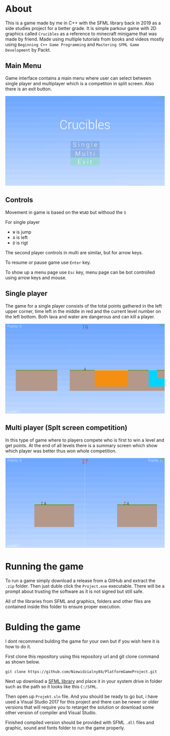 # About
This is a game made by me in C++ with the SFML library back in 2019 as a side studies project for a better grade. It is simple parkour game with 2D graphics called `Crucibles` as a reference to minecraft minigame that was made by friend. Made using multiple tutorials from books and videos mostly using `Beginning C++ Game Programming` and `Mastering SFML Game Development` by Packt.

## Main Menu
Game interface contains a main menu where user can select between single player and multiplayer which is a competiton in split screen. Also there is an exit button.

![image](img\menu.png)

## Controls
Movement in game is based on the `WSAD` but withoud the `S`

For single player
- `W` is jump
- `A` is left
- `D` is rigt

The second player controls in multi are similar, but for arrow keys.

To resume or pause game use `Enter` key.

To show up a menu page use `Esc` key, menu page can be bot controlled using arrow keys and mouse.

## Single player
The game for a single player consists of the total points gathered in the left upper corner, time left in the middle in red and the current level number on the left bottom. Both lava and water are dangerous and can kill a player.

![image](img\single.png)

## Multi player (Splt screen competition)
In this type of game where to players compete who is first to win a level and get points. At the end of all levels there is a summary screen which show which player was better thus won whole competition.

![image](img\multi.png)

# Running the game
To run a game simply download a release from a GitHub and extract the `.zip` folder. Then just duble click the `Project.exe` executable. There will be a prompt about trusting the software as it is not signed but still safe.

All of the libraries from SFML and graphics, folders and other files are contained inside this folder to ensure proper execution.

# Bulding the game
I dont recommend bulding the game for your own but if you wish here it is how to do it.

First clone this repository using this repository url and git clone command as shown below.
```
git clone https://github.com/Niewidzialny84/PlatformGameProject.git
```

Next up download a [SFML library](https://www.sfml-dev.org/download/sfml/2.5.1/) and place it in your system drive in folder such as the path so it looks like this `C:/SFML`.

Then open up `Projekt.sln` file. And you should be ready to go but, i have used a Visual Studio 2017 for this project and there can be newer or older versions that will require you to retarget the solution or download some other version of compiler and Visual Studio.

Finished compiled version should be provided with SFML `.dll` files and graphic, sound and fonts folder to run the game properly.